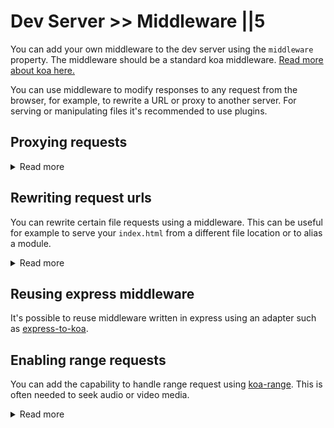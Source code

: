 # Dev Server >> Middleware ||5

You can add your own middleware to the dev server using the `middleware` property. The middleware should be a standard koa middleware. [Read more about koa here.](https://koajs.com/)

You can use middleware to modify responses to any request from the browser, for example, to rewrite a URL or proxy to another server. For serving or manipulating files it's recommended to use plugins.

## Proxying requests

<details>
  <summary>Read more</summary>

```javascript
import proxy from 'koa-proxies';

export default {
  port: 9000,
  middleware: [
    proxy('/api', {
      target: 'http://localhost:9001',
    }),
  ],
};
```

</details>

## Rewriting request urls

You can rewrite certain file requests using a middleware. This can be useful for example to serve your `index.html` from a different file location or to alias a module.

<details>
  <summary>Read more</summary>

Serve `/index.html` from `/src/index.html`:

```javascript
export default {
  middleware: [
    function rewriteIndex(context, next) {
      if (context.url === '/' || context.url === '/index.html') {
        context.url = '/src/index.html';
      }

      return next();
    },
  ],
};
```

</details>

## Reusing express middleware

It's possible to reuse middleware written in express using an adapter such as [express-to-koa](https://www.npmjs.com/package/express-to-koa).

## Enabling range requests

You can add the capability to handle range request using [koa-range](https://github.com/koajs/koa-range). This is often needed to seek audio or video media.

<details>
  <summary>Read more</summary>

Install with `npm install --save-dev koa-range`.
  
```javascript
import range from 'koa-range';

export default {
...
  middleware: [
    range
  ]
};
```
